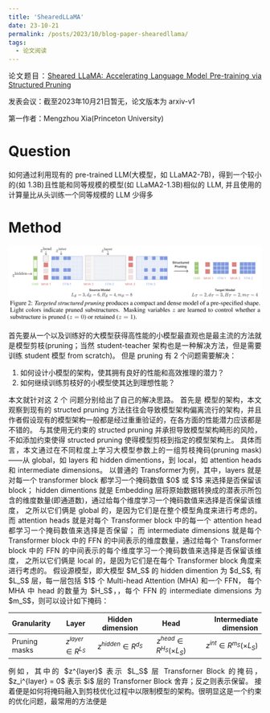 ```yaml
---
title: 'ShearedLLaMA'
date: 23-10-21
permalink: /posts/2023/10/blog-paper-shearedllama/
tags:
  - 论文阅读
---
```


<p style="text-align:justify; text-justify:inter-ideograph;"> 论文题目：<a href="https://arxiv.org/abs/2310.06694" target="_blank" title="ShearedLLaMA">Sheared LLaMA: Accelerating Language Model Pre-training via Structured Pruning</a></p>

发表会议：截至2023年10月21日暂无，论文版本为 arxiv-v1

第一作者：Mengzhou Xia(Princeton University)

Question
===

<p style="text-align:justify; text-justify:inter-ideograph;">如何通过利用现有的 pre-trained LLM(大模型，如 LLaMA2-7B)，得到一个较小的(如 1.3B)且性能和同等规模的模型(如 LLaMA2-1.3B)相似的 LLM, 
并且使用的计算量比从头训练一个同等规模的 LLM 少得多</p>

Method
===

![targeted structured pruning](/images/paper_ShearedLLaMA.png)

<p style="text-align:justify; text-justify:inter-ideograph;">首先要从一个以及训练好的大模型获得高性能的小模型最直观也是最主流的方法就是模型剪枝(pruning；当然 student-teacher 架构也是一种解决方法，但是需要训练 student 模型 from scratch)。
但是 pruning 有 2 个问题需要解决：</p>

1) 如何设计小模型的架构，使其拥有良好的性能和高效推理的潜力？ 
2) 如何继续训练剪枝好的小模型使其达到理想性能？

<p style="text-align:justify; text-justify:inter-ideograph;">本文就针对这 2 个 问题分别给出了自己的解决思路。
首先是 模型的架构，本文观察到现有的 structed pruning 方法往往会导致模型架构偏离流行的架构，并且作者假设现有的模型架构一般都是经过重重验证的，在各方面的性能潜力应该都是不错的。
与其使用无约束的 structed pruning 并承担导致模型架构畸形的风险，不如添加约束使得 structed pruning 使得模型剪枝到指定的模型架构上。
具体而言，本文通过在不同粒度上学习大模型参数上的一组剪枝掩码(pruning mask)——从 global，如 layers 和 hidden dimentions，到 local，如 attention heads 和 intermediate dimensions。
以普通的 Transformer为例，其中，layers 就是 对每一个 transformer block 都学习一个掩码数值 $0$ 或 $1$ 来选择是否保留该 block；
hidden dimentions 就是 Embedding 层将原始数据转换成的潜表示所包含的维度数量(即通道数)，通过给每个维度学习一个掩码数值来选择是否保留该维度，
之所以它们俩是 global 的，是因为它们是在整个模型角度来进行考虑的。
而 attention heads 就是对每个 Transformer block 中的每一个 attention head 都学习一个掩码数值来选择是否保留；
而 intermediate dimensions 就是每个 Transformer block 中的 FFN 的中间表示的维度数量，通过给每个 Transformer block 中的 FFN 的中间表示的每个维度学习一个掩码数值来选择是否保留该维度，
之所以它们俩是 local 的，是因为它们是在每个 Transformer block 角度来进行考虑的。
假设源模型，即大模型 $M_S$ 的 hidden dimention 为 $d_S$, 有 $L_S$ 层，每一层包括 $1$ 个 Multi-head Attention (MHA) 和一个 FFN，
每个 MHA 中 head 的数量为 $H_S$，，每个 FFN 的 intermediate dimensions 为 $m_S$，则可以设计如下掩码：</p>

| Granularity | Layer | Hidden dimension | Head | Intermediate dimension |
|:--------|:-------:|:-------:|:-------:|--------:|
|Pruning masks|$z^{layer} \in R^{L_S}$|$z^{hidden} \in R^{d_S}$|$z^{head} \in R^{H_S} (\times L_S)$|$z^{int} \in R^{m_S} (\times L_S)$|

<p style="text-align:justify; text-justify:inter-ideograph;">例如，其中的 $z^{layer}$ 表示 $L_S$ 层 Transforner Block 的掩码，$z_i^{layer} = 0$ 表示 $i$ 层的 Transforner Block 舍弃；反之则表示保留。
接着便是如何将掩码融入到剪枝优化过程中以限制模型的架构。很明显这是一个约束的优化问题，最常用的方法便是</p>
